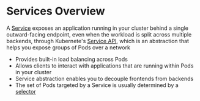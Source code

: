 # Services Overview

A [Service](https://kubernetes.io/docs/concepts/services-networking/service/#:~:text=Expose%20an%20application%20running%20in%20your%20cluster%20behind%20a%20single%20outward%2Dfacing%20endpoint%2C%20even%20when%20the%20workload%20is%20split%20across%20multiple%20backends.) exposes an application running in your cluster behind a single outward-facing endpoint, even when the workload is split across multiple backends, through Kubernete's [Service API](https://kubernetes.io/docs/concepts/services-networking/service/#:~:text=The%20Service%20API%2C%20part%20of%20Kubernetes%2C%20is%20an%20abstraction%20to%20help%20you%20expose%20groups%20of%20Pods%20over%20a%20network), which is an abstraction that helps you expose groups of Pods over a network

* Provides built-in load balancing across Pods
* Allows clients to interact with applications that are running within Pods in your cluster
* Service abstraction enables you to decouple frontends from backends
* The set of Pods targeted by a Service is usually determined by a [selector](https://kubernetes.io/docs/concepts/overview/working-with-objects/labels/#:~:text=Via%20a%20label%20selector%2C%20the%20client/user%20can%20identify%20a%20set%20of%20objects.%20The%20label%20selector%20is%20the%20core%20grouping%20primitive%20in%20Kubernetes.)
